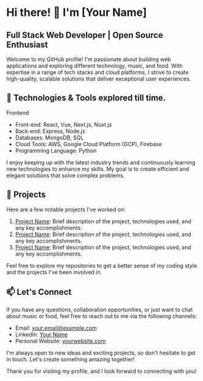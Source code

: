 
# Hi there! 👋 I'm [Your Name]

## Full Stack Web Developer | Open Source Enthusiast

Welcome to my GitHub profile! I'm passionate about building web applications and exploring different technology, music, and food. With expertise in a range of tech stacks and cloud platforms, I strive to create high-quality, scalable solutions that deliver exceptional user experiences. 

## 🧰 Technologies & Tools explored till time.

Frontend

- Front-end: React, Vue, Next.js, Nuxt.js
- Back-end: Express, Node.js
- Databases: MongoDB, SQL
- Cloud Tools: AWS, Google Cloud Platform (GCP), Firebase
- Programming Language: Python

I enjoy keeping up with the latest industry trends and continuously learning new technologies to enhance my skills. My goal is to create efficient and elegant solutions that solve complex problems.

## 🌱 Projects

Here are a few notable projects I've worked on:

1. [Project Name](https://github.com/your/project): Brief description of the project, technologies used, and any key accomplishments.
2. [Project Name](https://github.com/your/project): Brief description of the project, technologies used, and any key accomplishments.
3. [Project Name](https://github.com/your/project): Brief description of the project, technologies used, and any key accomplishments.

Feel free to explore my repositories to get a better sense of my coding style and the projects I've been involved in.

## 📫 Let's Connect

If you have any questions, collaboration opportunities, or just want to chat about music or food, feel free to reach out to me via the following channels:

- Email: [your.email@example.com](mailto:your.email@example.com)
- LinkedIn: [Your Name](https://www.linkedin.com/in/your-profile)
- Personal Website: [yourwebsite.com](https://www.yourwebsite.com)

I'm always open to new ideas and exciting projects, so don't hesitate to get in touch. Let's create something amazing together!

Thank you for visiting my profile, and I look forward to connecting with you!
